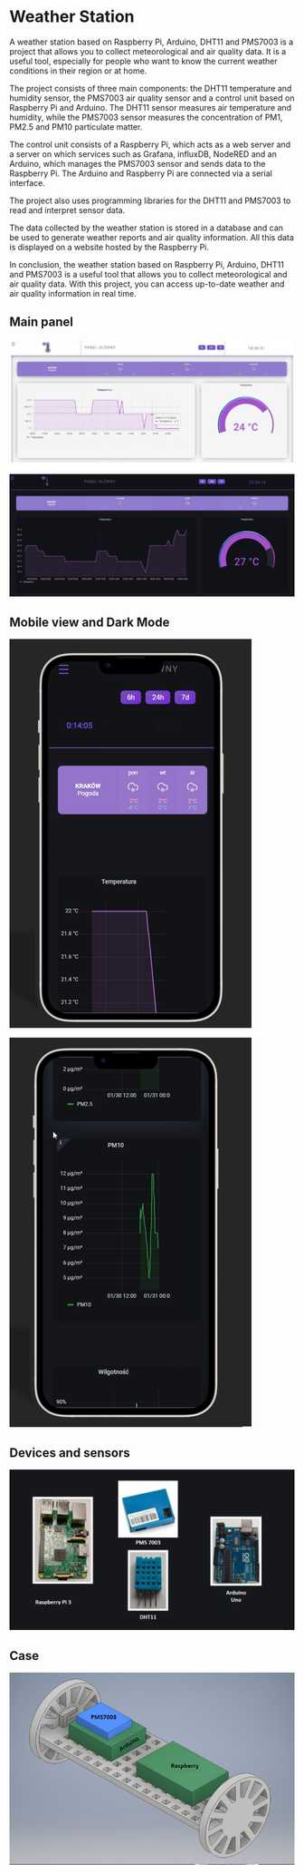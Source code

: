 
# Weather Station

A weather station based on Raspberry Pi, Arduino, DHT11 and PMS7003 is a project that allows you to collect meteorological and air quality data. It is a useful tool, especially for people who want to know the current weather conditions in their region or at home.

The project consists of three main components: the DHT11 temperature and humidity sensor, the PMS7003 air quality sensor and a control unit based on Raspberry Pi and Arduino. The DHT11 sensor measures air temperature and humidity, while the PMS7003 sensor measures the concentration of PM1, PM2.5 and PM10 particulate matter.

The control unit consists of a Raspberry Pi, which acts as a web server and a server on which services such as Grafana, influxDB, NodeRED and an Arduino, which manages the PMS7003 sensor and sends data to the Raspberry Pi. The Arduino and Raspberry Pi are connected via a serial interface.

The project also uses programming libraries for the DHT11 and PMS7003 to read and interpret sensor data.

The data collected by the weather station is stored in a database and can be used to generate weather reports and air quality information. All this data is displayed on a website hosted by the Raspberry Pi.

In conclusion, the weather station based on Raspberry Pi, Arduino, DHT11 and PMS7003 is a useful tool that allows you to collect meteorological and air quality data. With this project, you can access up-to-date weather and air quality information in real time.


## Main panel


![App Screenshot](https://raw.githubusercontent.com/laszny/WeatherStation/9922c95aa9f72884e94b91114be06152fcafeb0d/img/Obraz1.jpg)

![App Screenshot](https://raw.githubusercontent.com/laszny/WeatherStation/main/img//darkmode_main.png)

## Mobile view and Dark Mode

![App Screenshot](https://raw.githubusercontent.com/laszny/WeatherStation/main/img/mobile1.png)



![App Screenshot](https://raw.githubusercontent.com/laszny/WeatherStation/main/img/mobile2.png)



## Devices and sensors
![App Screenshot](https://raw.githubusercontent.com/laszny/WeatherStation/main/img/devices.png)



## Case
![App Screenshot](https://raw.githubusercontent.com/laszny/WeatherStation/main/img/case.png)


